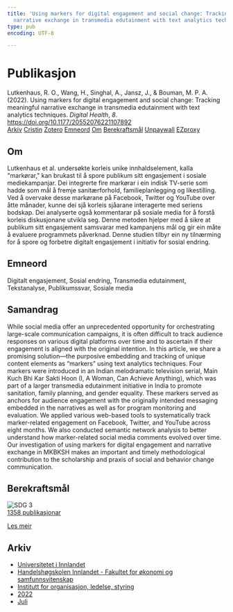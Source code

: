 ```yaml
---
title: 'Using markers for digital engagement and social change: Tracking meaningful
  narrative exchange in transmedia edutainment with text analytics techniques'
type: pub
encoding: UTF-8

---
```

<h1>Publikasjon</h1>
<article id="csl-bib-container-LFEZC79P" class="csl-bib-container">
  <div class="csl-bib-body"> <div class="csl-entry">Lutkenhaus, R. O., Wang, H., Singhal, A., Jansz, J., &#38; Bouman, M. P. A. (2022). Using markers for digital engagement and social change: Tracking meaningful narrative exchange in transmedia edutainment with text analytics techniques. <i>Digital Health</i>, <i>8</i>. <a href="https://doi.org/10.1177/20552076221107892">https://doi.org/10.1177/20552076221107892</a></div> </div>
  <div class="csl-bib-buttons">
    <a href="#taxonomy-article-LFEZC79P" alt="archive" class="csl-bib-button">Arkiv</a>
    <a href="https://app.cristin.no/results/show.jsf?id=2038132" alt="Cristin" class="csl-bib-button">Cristin</a>
    <a href="http://zotero.org/groups/5881554/items/LFEZC79P" alt="Zotero" class="csl-bib-button">Zotero</a>
    <a href="#keywords-article-LFEZC79P" alt="keywords" class="csl-bib-button">Emneord</a>
    <a href="#about-article-LFEZC79P" alt="about_pub" class="csl-bib-button">Om</a>
    <a href="#sdg-article-LFEZC79P" alt="sdg" class="csl-bib-button">Berekraftsmål</a>
    <a href="https://journals.sagepub.com/doi/pdf/10.1177/20552076221107892" alt="Unpaywall" class="csl-bib-button">Unpaywall</a>
    <a href="https://journals.sagepub.com/doi/pdf/10.1177/20552076221107892" alt="EZproxy" class="csl-bib-button">EZproxy</a>
  </div>
  <div id="csl-bib-meta-container-LFEZC79P"></div>
</article>
<div id="csl-bib-meta-LFEZC79P" class="csl-bib-meta">
  <article id="about-article-LFEZC79P" class="about_pub-article">
    <h1>Om</h1>
    Lutkenhaus et al. undersøkte korleis unike innhaldselement, kalla "markørar," kan brukast til å spore publikum sitt engasjement i sosiale mediekampanjar. Dei integrerte fire markørar i ein indisk TV-serie som hadde som mål å fremje sanitærforhold, familieplanlegging og likestilling. Ved å overvake desse markørane på Facebook, Twitter og YouTube over åtte månader, kunne dei sjå korleis sjåarane interagerte med seriens bodskap. Dei analyserte også kommentarar på sosiale media for å forstå korleis diskusjonane utvikla seg. Denne metoden hjelper med å sikre at publikum sitt engasjement samsvarar med kampanjens mål og gir ein måte å evaluere programmets påverknad. Denne studien tilbyr ein ny tilnærming for å spore og forbetre digitalt engasjement i initiativ for sosial endring.
  </article>
  <article id="keywords-article-LFEZC79P" class="keywords-article">
    <h1>Emneord</h1>
    Digitalt engasjement, Sosial endring, Transmedia edutainment, Tekstanalyse, Publikumssvar, Sosiale media
  </article>
  <article id="abstract-article-LFEZC79P" class="abstract-article">
    <h1>Samandrag</h1>
    While social media offer an unprecedented opportunity for orchestrating large-scale communication campaigns, it is often difficult to track audience responses on various digital platforms over time and to ascertain if their engagement is aligned with the original intention. In this article, we share a promising solution—the purposive embedding and tracking of unique content elements as “markers” using text analytics techniques. Four markers were introduced in an Indian melodramatic television serial, Main Kuch Bhi Kar Sakti Hoon (I, A Woman, Can Achieve Anything), which was part of a larger transmedia edutainment initiative in India to promote sanitation, family planning, and gender equality. These markers served as anchors for audience engagement with the originally intended messaging embedded in the narratives as well as for program monitoring and evaluation. We applied various web-based tools to systematically track marker-related engagement on Facebook, Twitter, and YouTube across eight months. We also conducted semantic network analysis to better understand how marker-related social media comments evolved over time. Our investigation of using markers for digital engagement and narrative exchange in MKBKSH makes an important and timely methodological contribution to the scholarship and praxis of social and behavior change communication.
  </article>
  <article id="sdg-article-LFEZC79P" class="sdg-article">
    <h1>Berekraftsmål</h1>
    <div class="sdg-container"><div id="sdg3" class="sdg">
        <img src="{{< params subfolder >}}images/sdg/sdg03_nn.png" class="image" alt="SDG 3">
        <div class="sdg-overlay">
          <a href="/nn/archive/?key=?sdg=3#archive" class="sdg-publication-count"><span>1358</span> publikasjonar</a>
          <p><a href="https://fn.no/om-fn/fns-baerekraftsmaal/god-helse-og-livskvalitet?lang=nno-NO" class="sdg-read-more">Les meir</a></p>
        </div>
      </div></div>
  </article>
  <article id="taxonomy-article-LFEZC79P" class="taxonomy-article">
    <h1>Arkiv</h1>
    <ul>
      <li>
        <a href="/nn/archive/?key=3DCRN523">Universitetet i Innlandet</a>
      </li>
      <li>
        <a href="/nn/archive/?key=DU8Q9LN9">Handelshøgskolen Innlandet - Fakultet for økonomi og samfunnsvitenskap</a>
      </li>
      <li>
        <a href="/nn/archive/?key=4LUWR3ZM">Institutt for organisasjon, ledelse, styring</a>
      </li>
      <li>
        <a href="/nn/archive/?key=RDNF7EXQ">2022</a>
      </li>
      <li>
        <a href="/nn/archive/?key=7NL93PD2">Juli</a>
      </li>
    </ul>
  </article>
</div>

